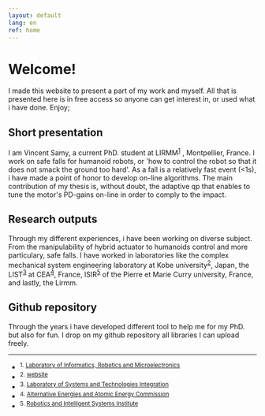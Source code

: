 ```yaml
---
layout: default
lang: en
ref: home
---
```


<h1>Welcome!</h1>
I made this website to present a part of my work and myself.
All that is presented here is in free access so anyone can get interest in, or used what i have done. Enjoy;

<h2>Short presentation</h2>
I am Vincent Samy, a current PhD. student at LIRMM<sup><a href="#ft1">1</a></sup> , Montpellier, France.
I work on safe falls for humanoid robots, or 'how to control the robot so that it does not smack the ground too hard'.
As a fall is a relatively fast event (<1s), i have made a point of honor to develop on-line algorithms.
The main contribution of my thesis is, without doubt, the adaptive qp that enables to tune the motor's PD-gains on-line in order to comply to the impact.

<h2>Research outputs</h2>
Through my different experiences, i have been working on diverse subject.
From the manipulability of hybrid actuator to humanoids control and more particulary, safe falls. I have worked in laboratories like the complex mechanical system engineering laboratory at Kobe university<sup><a href="#ft2">2</a></sup>, Japan, the LIST<sup><a href="#ft3">3</a></sup> at CEA<sup><a href="#ft4">4</a></sup>, France, ISIR<sup><a href="#ft5">5</a></sup> of the Pierre et Marie Curry university, France, and lastly, the Lirmm.

<h2>Github repository</h2>
Through the years i have developed different tool to help me for my PhD. but also for fun.
I drop on my github repository all libraries I can upload freely.

<hr>
<ul>
    <li><sup id="ft1">1. <a href="http://www.lirmm.fr/lirmm_eng">Laboratory of Informatics, Robotics and Microelectronics</a></sup></li>
    <li><sup id="ft2">2. <a target="_blank" href="http://www.research.kobe-u.ac.jp/eng-complex/index-e.html">website</a></sup></li>
    <li><sup id="ft3">3. <a target="_blank" href="http://www-list.cea.fr">
    Laboratory of Systems and Technologies Integration</a></sup></li>
    <li><sup id="ft4">4. <a target="_blank" href="http://www.cea.fr">Alternative Energies and Atomic Energy Commission</a></sup></li>
    <li><sup id="ft5">5. <a target="_blank" href="http://www.isir.upmc.fr">Robotics and Intelligent Systems Institute</a></sup></li>
</ul>